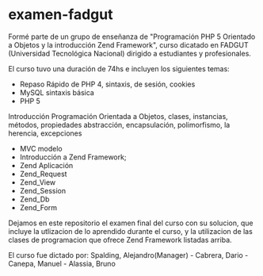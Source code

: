 examen-fadgut
=============

Formé parte de un grupo de enseñanza de "Programación PHP 5 Orientado a Objetos y la introducción Zend Framework", curso dicatado en FADGUT (Universidad Tecnológica Nacional) dirigido a estudiantes y profesionales.

El curso tuvo una duración de 74hs e incluyen los siguientes temas:
* Repaso Rápido de PHP 4, sintaxis, de sesión, cookies
* MySQL sintaxis básica
* PHP 5

Introducción Programación Orientada a Objetos, clases, instancias, métodos, propiedades
abstracción, encapsulación, polimorfismo, la herencia, excepciones

* MVC modelo
* Introducción a Zend Framework;
* Zend Aplicación
* Zend_Request
* Zend_View
* Zend_Session
* Zend_Db
* Zend_Form

Dejamos en este repositorio el examen final del curso con su solucion, que incluye la utlizacion de lo aprendido durante el curso, y la utilizacion de las clases de programacion que ofrece Zend Framework listadas arriba.

El curso fue dictado por: Spalding, Alejandro(Manager) - Cabrera, Dario - Canepa, Manuel - Alassia, Bruno
